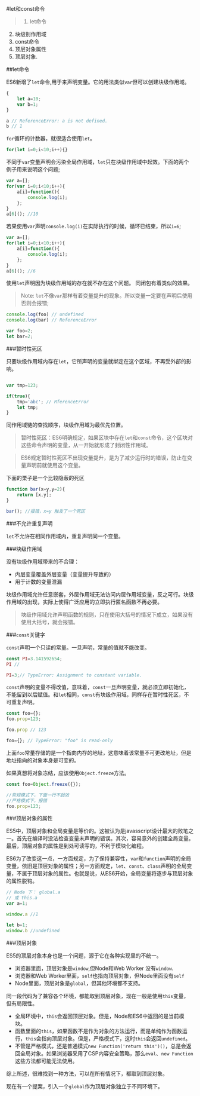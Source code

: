 #let和const命令

>1. let命令
2. 块级别作用域
3. const命令
4. 顶层对象属性
5. 顶层对象.



##let命令

ES6新增了`let`命令,用于来声明变量。它的用法类似`var`但可以创建块级作用域。

```javascript
{
	let a=10;
	var b=1;
}

a // ReferenceError: a is not defined.
b // 1
```

`for`循环的计数器，就很适合使用`let`。

```javascript
for(let i=0;i<10;i++){}
```
不同于`var`变量声明会污染全局作用域，`let`只在块级作用域中起效。下面的两个例子用来说明这个问题;

```javascript
var a=[];
for(var i=0;i<10;i++){
	a[i]=function(){
		console.log(i);
	};
}
a[6](); //10
```
若果使用`var`声明`console.log(i)`在实际执行的时候，循环已结束，所以`i=6`;

```javascript 
var a=[];
for(let i=0;i<10;i++){
	a[i]=function(){
		console.log(i);
	};
}
a[6](); //6
```
使用`let`声明因为块级作用域的存在就不存在这个问题。 同闭包有着类似的效果。

>Note: `let`不像`var`那样有着变量提升的现象。所以变量一定要在声明后使用否则会报错;

```javascript
console.log(foo) // undefined
console.log(bar) // ReferenceError

var foo=2;
let bar=2;

```

###暂时性死区

只要块级作用域内存在`let`，它所声明的变量就绑定在这个区域，不再受外部的影响。

```javascript

var tmp=123;

if(true){
	tmp='abc'; // RferenceError
	let tmp;
}
```
同作用域链的查找顺序，块级作用域为最优先位置。

>暂时性死区：ES6明确规定，如果区块中存在`let`和`const`命令，这个区块对这些命令声明的变量，从一开始就形成了封闭性作用域。


>ES6规定暂时性死区不出现变量提升，是为了减少运行时的错误，防止在变量声明前就使用这个变量。

下面的栗子是一个比较隐蔽的死区

```javascript
function bar(x=y,y=2){
	return [x,y];
}

bar(); //报错，x=y 触发了一个死区
```

###不允许重复声明

`let`不允许在相同作用域内，重复声明同一个变量。

###块级作用域

没有块级作用域带来的不合理：

- 内层变量覆盖外层变量（变量提升导致的）
- 用于计数的变量泄漏

块级作用域允许任意嵌套，外层作用域无法访问内层作用域变量，反之可行。块级作用域的出现，实际上使得广泛应用的立即执行匿名函数不再必要。

>块级作用域允许声明函数的规则，只在使用大括号的情况下成立，如果没有使用大括号，就会报错。

###`const`关键字

`const`声明一个只读的常量。一旦声明，常量的值就不能改变。

```javascript
const PI=3.141592654;
PI //

PI=3;// TypeError: Assignment to constant variable.
```

`const`声明的变量不得改值，意味着，`const`一旦声明变量，就必须立即初始化，不能留到以后赋值。和`let`相同，`const`有块级作用域，同样存在暂时性死区，不可重复声明。

```javascript 
const foo={};
foo.prop=123;

foo.prop // 123

foo={}; // TypeError: "foo" is read-only
```

上面`foo`常量存储的是一个指向内存的地址，这意味着该常量不可更改地址，但是地址指向的对象本身是可变的。

如果真想将对象冻结，应该使用`Object.freeze`方法。

```javascript
const foo=Object.freeze({});

//常规模式下，下面一行不起效
//严格模式下，报错
foo.prop=123;
```

###顶层对象的属性

ES5中，顶层对象和全局变量是等价的。这被认为是javasscript设计最大的败笔之一。首先在编译时没法检查变量未声明的错误。其次，容易意外的创建全局变量。最后，顶层对象的属性是到处可读写的，不利于模块化编程。


ES6为了改变这一点，一方面规定，为了保持兼容性，`var`和`function`声明的全局变量，依旧是顶层对象的属性；另一方面规定，`let`、`const`、`class`声明的全局变量，不属于顶层对象的属性。也就是说，从ES6开始，全局变量将逐步与顶层对象的属性脱钩。

```javascript
// Node 下： global.a
// 或 this.a
var a=1;

window.a //1

let b=1;
window.b //undefined
```

###顶层对象

ES5的顶层对象本身也是一个问题，源于它在各种实现里的不统一。

- 浏览器里面，顶层对象是`window`,但Node和Web Worker 没有`window`.
- 浏览器和Web Worker里面，`self`也指向顶层对象，但Node里面没有`self`
- Node里面，顶层对象是`global`，但其他环境都不支持。

同一段代码为了兼容各个环境，都能取到顶层对象，现在一般是使用`this`变量，但有局限性。


- 全局环境中，`this`会返回顶层对象。但是，Node和ES6中返回的是当前模块。
- 函数里面的`this`，如果函数不是作为对象的方法运行，而是单纯作为函数运行，`this`会指向顶层对象。但是，严格模式下，这时`this`会返回`undefined`。
- 不管是严格模式，还是普通模式`new Function('return this')()`，总是会返回全局对象。如果浏览器采用了CSP内容安全策略，那么`eval`、`new Function`这些方法都可能无法使用。

综上所述，很难找到一种方法，可以在所有情况下，都取到顶层对象。

现在有一个提案，引入一个`global`作为顶层对象独立于不同环境下。



